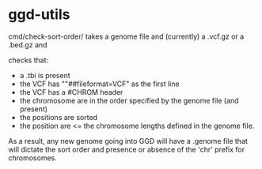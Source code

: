 # ggd-utils

cmd/check-sort-order/ takes a genome file and (currently) a .vcf.gz or a .bed.gz and

checks that:

+ a .tbi is present
+ the VCF has ""##fileformat=VCF" as the first line
+ the VCF has a #CHROM header
+ the chromosome are in the order specified by the genome file (and present)
+ the positions are sorted
+ the position are <= the chromosome lengths defined in the genome file.

As a result, any new genome going into GGD will have a .genome file that will dictate
the sort order and presence or absence of the 'chr' prefix for chromosomes.

